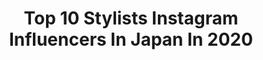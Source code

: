 ---
title: Top 10 Stylists Instagram Influencers In Japan In 2020
description: >-
  Find top stylists Instagram influencers in Japan in 2020. Most popular hashtags: #photography #photo #avacation #chanel.
platform: Instagram
profiles:
  - username: "rumijiang"
    fullname: >-
      車車
    location: "Japan"
    followers: 37474
    engagement: 738
    commentsToLikes: 0.005020
    id: ck14gtfd36xrl0i197x5qqsg3
    verified: false
    hashtags: "#parsonsgraduate, #cutehairstyles, #goldenhair, #coolgirlstyle"
  - username: "blairdelwalsh"
    fullname: >-
      Matteo Forlani
    location: "Japan"
    followers: 2900
    engagement: 3066
    commentsToLikes: 0.020620
    id: ck8t1e0xyvep30j786c0rijo9
    verified: false
    hashtags: "#gaytokyo, #doglife, #newsong, #gayteen"
  - username: "ruqayyah_dp"
    fullname: >-
      STYLE BY RUQAYYAH
    location: "Japan"
    followers: 44569
    engagement: 221
    commentsToLikes: 0.034628
    id: ck8t08bw7r64k0j78k8w1ater
    verified: false
    hashtags: "#farhan, #birthdayboy, #marchborn, #birthdaycountdown"
  - username: "miyutomii88"
    fullname: >-
      とみい
    location: "Japan"
    followers: 89103
    engagement: 511
    commentsToLikes: 0.002412
    id: ck5zreix5wfqt0i14pkar844t
    verified: false
    hashtags: "#malta, #photography, #furbo, #pr"
  - username: "ryutaronagasawa"
    fullname: >-
      Ryutaro
    location: "Japan"
    followers: 35576
    engagement: 358
    commentsToLikes: 0.005181
    id: ck138v3ywi6hj0i19qkfuwwll
    verified: false
    hashtags: "#citizen, #marcbymarcjacobs, #vans, #carharttwip"
  - username: "momoko.kawakami"
    fullname: >-
      Momoko Kawakami
    location: "Japan"
    followers: 35909
    engagement: 246
    commentsToLikes: 0.010272
    id: ck13czlfa2x8t0i19ttc7zhwp
    verified: false
    hashtags: "#handm, #bonjoursagan, #madisonblue, #story4"
  - username: "dodo_chiharu"
    fullname: >-
      百々千晴
    location: "Japan"
    followers: 44279
    engagement: 198
    commentsToLikes: 0.006059
    id: ck5hlq4avkn7s0i11ctvr7clr
    verified: false
    hashtags: "#norcbytheline, #sophiebuhai, #nerolilabotanica, #stayhome"
  - username: "eieioieie"
    fullname: >-
      chie ninomiya
    location: "Japan"
    followers: 19505
    engagement: 341
    commentsToLikes: 0.005760
    id: ck135mvsw277m0i19rsncxahl
    verified: false
    hashtags: "#marikotada, #australia, #repost, #kazuhirofujita"
  - username: "yurikaden"
    fullname: >-
      YURIKA NAKANO
    location: "Japan"
    followers: 11495
    engagement: 607
    commentsToLikes: 0.002687
    id: ck15qj8a634010i19sq0ldalb
    verified: false
    hashtags: "#2pink, #hair, #natural, #mykicks"
  - username: "naokookusa"
    fullname: >-
      Naoko Okusa_official
    location: "Japan"
    followers: 256387
    engagement: 189
    commentsToLikes: 0.004508
    id: ck0vzcdjz8eib0i19lw7dorg5
    verified: false
    hashtags: "#stayhealthy, #chaos, #chanel, #mahalo"
---